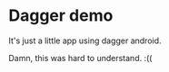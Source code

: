 # Dagger demo

It's just a little app using dagger android.

Damn, this was hard to understand. :((
